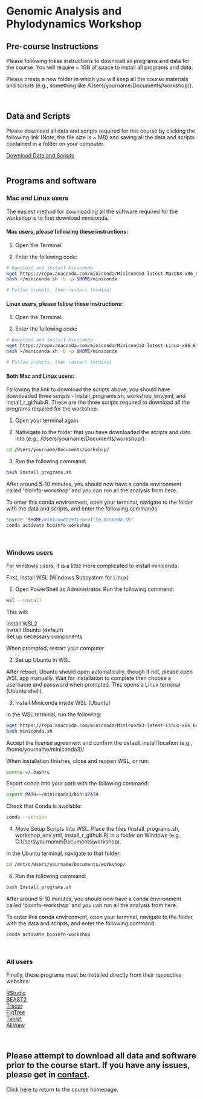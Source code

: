 # Genomic Analysis and Phylodynamics Workshop

## Pre-course Instructions

Please following these instructions to download all programs and data for the course. You will require ~ 1GB of space to install all programs and data.

Please create a new folder in which you will keep all the course materials and scripts (e.g., something like /Users/yourname/Documents/workshop/).

<br>

## Data and Scripts

Please download all data and scripts required for this course by clicking the following link (Note, the file size is ~ MB) and saving all the data and scripts contained in a folder on your computer.

[Download Data and Scripts](https://drive.google.com/drive/folders/1w3WG0jCj9BfB6aMB2Kq7vC2Yfx1ck6NB?usp=share_link)
<br>
<br>
## Programs and software

### Mac and Linux users

The easiest method for downloading all the software required for the workshop is to first download miniconda. 

#### Mac users, please following these instructions:

1. Open the Terminal.

2. Enter the following code: 

```bash
# Download and install Miniconda
wget https://repo.anaconda.com/miniconda/Miniconda3-latest-MacOSX-x86_64.sh -O ~/miniconda.sh
bash ~/miniconda.sh -b -p $HOME/miniconda

# Follow prompts, then restart terminal
```

#### Linux users, please follow these instructions:

1. Open the Terminal.

2. Enter the following code: 

```bash
# Download and install Miniconda
wget https://repo.anaconda.com/miniconda/Miniconda3-latest-Linux-x86_64.sh -O ~/miniconda.sh
bash ~/miniconda.sh -b -p $HOME/miniconda

# Follow prompts, then restart terminal
```

#### Both Mac and Linux users:
  
Following the link to download the scripts above, you should have downloaded three scripts - Install_programs.sh, workshop_env.yml, and install_r_github.R. These are the three scripts required to download all the programs required for the workshop.

1. Open your terminal again.

2. Nativigate to the folder that you have downloaded the scripts and data into (e.g., /Users/yourname/Documents/workshop/):
```bash
cd /Users/yourname/Documents/workshop/
```
3. Run the following command:
```bash
bash Install_programs.sh
```

After around 5-10 minutes, you should now have a conda environment called 'bioinfo-workshop' and you can run all the analysis from here.

To enter this conda environment, open your terminal, navigate to the folder with the data and scripts, and enter the following commands:
```bash
source "$HOME/miniconda/etc/profile.d/conda.sh"
conda activate bioinfo-workshop
```

<br>

### Windows users

For windows users, it is a little more complicated to install miniconda. 

First, install WSL (Windows Subsystem for Linux)

1. Open PowerShell as Administrator. Run the following command:
```bash
wsl --install
```

This will:

  Install WSL2<br>
  Install Ubuntu (default)<br>
  Set up necessary components

When prompted, restart your computer

2. Set up Ubuntu in WSL

After reboot, Ubuntu should open automatically, though if not, please open WSL app manually. Wait for installation to complete then choose a username and password when prompted. This opens a Linux terminal (Ubuntu shell).

3. Install Miniconda inside WSL (Ubuntu)

In the WSL terminal, run the following:
```bash
wget https://repo.anaconda.com/miniconda/Miniconda3-latest-Linux-x86_64.sh -O miniconda.sh
bash miniconda.sh
```

Accept the license agreement and confirm the default install location (e.g., /home/yourname/miniconda3)/

When installation finishes, close and reopen WSL, or run:
```bash
source ~/.bashrc
```

Export conda into your path with the following command:
```bash
export PATH=~/miniconda3/bin:$PATH
```

Check that Conda is available:
```bash
conda --version
```

4. Move Setup Scripts Into WSL. Place the files (Install_programs.sh, workshop_env.yml, install_r_github.R) in a folder on Windows (e.g., C:Users\yourname\Documents\workshop).

In the Ubuntu terminal, navigate to that folder:
```bash
cd /mnt/c/Users/yourname/Documents/workshop/
```

6. Run the following command:

```bash
bash Install_programs.sh
```

After around 5-10 minutes, you should now have a conda environment called 'bioinfo-workshop' and you can run all the analysis from here.

To enter this conda environment, open your terminal, navigate to the folder with the data and scripts, and enter the following command:
```bash
conda activate bioinfo-workshop
```

<br>

### All users

Finally, these programs must be installed directly from their respective websites:

[RStudio](https://posit.co/download/rstudio-desktop/)<br>
[BEAST2](https://www.beast2.org/)<br>
[Tracer](http://tree.bio.ed.ac.uk/software/tracer/)<br>
[FigTree](http://tree.bio.ed.ac.uk/software/figtree/)<br>
[Tablet](https://ics.hutton.ac.uk/tablet/)<br>
[AliView](https://ormbunkar.se/aliview/)<br>

<br>

## Please attempt to download all data and software prior to the course start. If you have any issues, please get in [contact](mailto:b.sobkowiak.12@ucl.ac.uk).

Click [here](index.md) to return to the course homepage.
